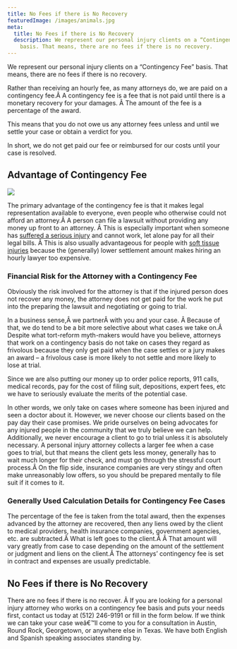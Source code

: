 ```yaml
---
title: No Fees if there is No Recovery
featuredImage: /images/animals.jpg
meta:
  title: No Fees if there is No Recovery
  description: We represent our personal injury clients on a “Contingency Fee”
    basis. That means, there are no fees if there is no recovery.
---
```

<!--StartFragment-->

We represent our personal injury clients on a “Contingency Fee” basis. That means, there are no fees if there is no recovery.

Rather than receiving an hourly fee, as many attorneys do, we are paid on a contingency fee.Â A contingency fee is a fee that is not paid until there is a monetary recovery for your damages. Â The amount of the fee is a percentage of the award.

This means that you do not owe us any attorney fees unless and until we settle your case or obtain a verdict for you.

In short, we do not get paid our fee or reimbursed for our costs until your case is resolved.

## **Advantage of Contingency Fee**

<!--EndFragment-->

![](/images/no-fee-if-no-recovery.jpg)

<!--StartFragment-->

The primary advantage of the contingency fee is that it makes legal representation available to everyone, even people who otherwise could not afford an attorney.Â A person can file a lawsuit without providing any money up front to an attorney. Â This is especially important when someone has [suffered a serious injury](https://www.austinaccidentlawyer.com/practice-areas/serious-personal-injury/) and cannot work, let alone pay for all their legal bills. Â This is also usually advantageous for people with [soft tissue injuries](https://www.austinaccidentlawyer.com/practice-areas/soft-tissue-damage-attorneys/) because the (generally) lower settlement amount makes hiring an hourly lawyer too expensive.

### **Financial Risk for the Attorney with a Contingency Fee** 

Obviously the risk involved for the attorney is that if the injured person does not recover any money, the attorney does not get paid for the work he put into the preparing the lawsuit and negotiating or going to trial.

In a business sense,Â we partnerÂ with you and your case. Â Because of that, we do tend to be a bit more selective about what cases we take on.Â Despite what tort-reform myth-makers would have you believe, attorneys that work on a contingency basis do not take on cases they regard as frivolous because they only get paid when the case settles or a jury makes an award – a frivolous case is more likely to not settle and more likely to lose at trial.

Since we are also putting our money up to order police reports, 911 calls, medical records, pay for the cost of filing suit, depositions, expert fees, etc we have to seriously evaluate the merits of the potential case.

In other words, we only take on cases where someone has been injured and seen a doctor about it. However, we never choose our clients based on the pay day their case promises. We pride ourselves on being advocates for any injured people in the community that we truly believe we can help. Additionally, we never encourage a client to go to trial unless it is absolutely necessary. A personal injury attorney collects a larger fee when a case goes to trial, but that means the client gets less money, generally has to wait much longer for their check, and must go through the stressful court process.Â On the flip side, insurance companies are very stingy and often make unreasonably low offers, so you should be prepared mentally to file suit if it comes to it.

### **Generally Used Calculation Details for Contingency Fee Cases** 

The percentage of the fee is taken from the total award, then the expenses advanced by the attorney are recovered, then any liens owed by the client to medical providers, health insurance companies, government agencies, etc. are subtracted.Â What is left goes to the client.Â Â That amount will vary greatly from case to case depending on the amount of the settlement or judgment and liens on the client.Â The attorneys’ contingency fee is set in contract and expenses are usually predictable.

## No Fees if there is No Recovery

There are no fees if there is no recover. Â If you are looking for a personal injury attorney who works on a contingency fee basis and puts your needs first, contact us today at (512) 246-9191 or fill in the form below. If we think we can take your case weâ€™ll come to you for a consultation in Austin, Round Rock, Georgetown, or anywhere else in Texas. We have both English and Spanish speaking associates standing by.

<!--EndFragment-->